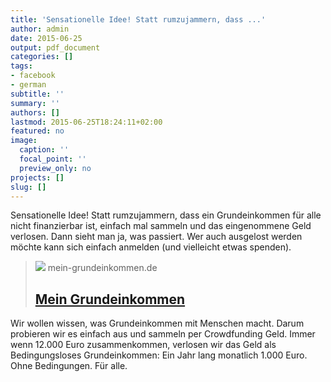 ```yaml
---
title: 'Sensationelle Idee! Statt rumzujammern, dass ...'
author: admin
date: 2015-06-25
output: pdf_document
categories: []
tags:
- facebook
- german
subtitle: ''
summary: ''
authors: []
lastmod: 2015-06-25T18:24:11+02:00
featured: no
image:
  caption: ''
  focal_point: ''
  preview_only: no
projects: []
slug: []
---
```

Sensationelle Idee! Statt rumzujammern, dass ein Grundeinkommen für alle nicht finanzierbar ist, einfach mal sammeln und das eingenommene Geld verlosen. Dann sieht man ja, was passiert. Wer auch ausgelost werden möchte kann sich einfach anmelden (und vielleicht etwas spenden).
> [![](https://www.mein-grundeinkommen.de/assets/frontpage-screenshot-9fdf46e4dd17e8a7e9f1effce30ff517dbb73d27e5bbd7af3779df0fed89ba27.png)](https://www.mein-grundeinkommen.de/start)
> mein-grundeinkommen.de
> ## [Mein Grundeinkommen](https://www.mein-grundeinkommen.de/start)
>
>
Wir wollen wissen, was Grundeinkommen mit Menschen macht. Darum probieren wir es einfach aus und sammeln per Crowdfunding Geld. Immer wenn 12.000 Euro zusammenkommen, verlosen wir das Geld als Bedingungsloses Grundeinkommen: Ein Jahr lang monatlich 1.000 Euro. Ohne Bedingungen. Für alle.


